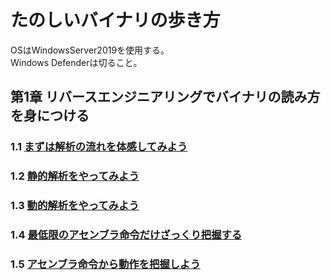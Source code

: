 # たのしいバイナリの歩き方
OSはWindowsServer2019を使用する。  
Windows Defenderは切ること。
## 第1章 リバースエンジニアリングでバイナリの読み方を身につける
### 1.1 [まずは解析の流れを体感してみよう](https://github.com/thetaru/memorandum/tree/master/Summary/EnjoyBinary/1-1)
### 1.2 [静的解析をやってみよう](https://github.com/thetaru/memorandum/tree/master/Summary/EnjoyBinary/1-2)
### 1.3 [動的解析をやってみよう]()
### 1.4 [最低限のアセンブラ命令だけざっくり把握する]()
### 1.5 [アセンブラ命令から動作を把握しよう]()
